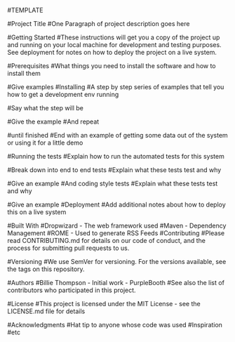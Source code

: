 #TEMPLATE

#Project Title
#One Paragraph of project description goes here

#Getting Started
#These instructions will get you a copy of the project up and running on your local machine for development and testing purposes. See deployment for notes on how to deploy the project on a live system.

#Prerequisites
#What things you need to install the software and how to install them

#Give examples
#Installing
#A step by step series of examples that tell you how to get a development env running

#Say what the step will be

#Give the example
#And repeat

#until finished
#End with an example of getting some data out of the system or using it for a little demo

#Running the tests
#Explain how to run the automated tests for this system

#Break down into end to end tests
#Explain what these tests test and why

#Give an example
#And coding style tests
#Explain what these tests test and why

#Give an example
#Deployment
#Add additional notes about how to deploy this on a live system

#Built With
#Dropwizard - The web framework used
#Maven - Dependency Management
#ROME - Used to generate RSS Feeds
#Contributing
#Please read CONTRIBUTING.md for details on our code of conduct, and the process for submitting pull requests to us.

#Versioning
#We use SemVer for versioning. For the versions available, see the tags on this repository.

#Authors
#Billie Thompson - Initial work - PurpleBooth
#See also the list of contributors who participated in this project.

#License
#This project is licensed under the MIT License - see the LICENSE.md file for details

#Acknowledgments
#Hat tip to anyone whose code was used
#Inspiration
#etc